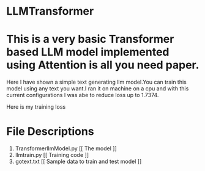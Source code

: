 # LLMTransformer
# This is a very basic Transformer based LLM model implemented using Attention is all you need paper.

Here I have shown a simple text generating llm model.You can train this model using any text you want.I ran it on machine on a cpu and with this current configurations I was abe to reduce loss up to 1.7374.

Here is my training loss





# File Descriptions
1. TransformerllmModel.py    [[        The model        ]]
2. llmtrain.py               [[        Training code        ]]
3. gotext.txt                [[        Sample data to train and test model        ]]


